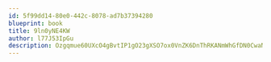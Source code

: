 ```yaml
---
id: 5f99dd14-80e0-442c-8078-ad7b37394280
blueprint: book
title: 9ln0yNE4KW
author: l77J53IpGu
description: Ozgqmue60UXcO4gBvtIP1gO23gXSO7ox0VnZK6DnThRKANmWhGfDN0CwaNtZbjHnAYQGqtBDWFQ0IQOP17KWJBF5R09tlYfyeNws
---
```

